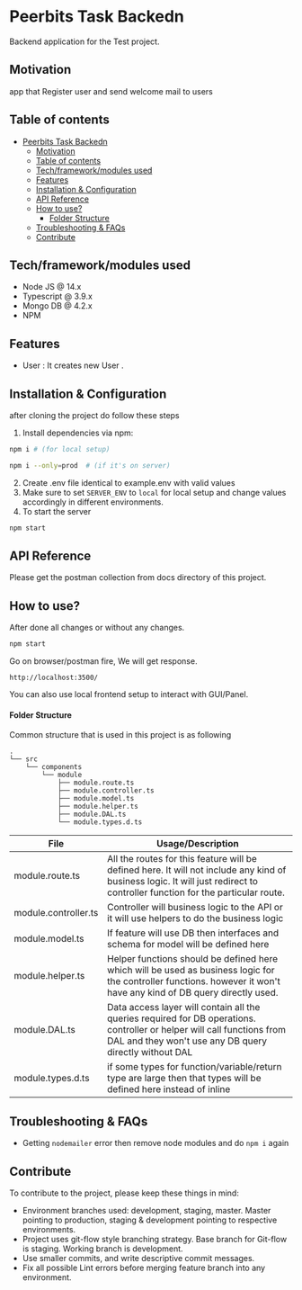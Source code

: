 # Peerbits Task Backedn

Backend application for the Test project.

## Motivation

app that Register user and send welcome mail to users

## Table of contents

- [Peerbits Task Backedn](#peerbits-task-backedn)
  * [Motivation](#motivation)
  * [Table of contents](#table-of-contents)
  * [Tech/framework/modules used](#tech-framework-modules-used)
  * [Features](#features)
  * [Installation & Configuration](#installation---configuration)
  * [API Reference](#api-reference)
  * [How to use?](#how-to-use-)
      - [Folder Structure](#folder-structure)
  * [Troubleshooting & FAQs](#troubleshooting---faqs)
  * [Contribute](#contribute)

## Tech/framework/modules used

-   Node JS @ 14.x
-   Typescript @ 3.9.x
-   Mongo DB @ 4.2.x
-   NPM

## Features

-   User : It creates new User .

## Installation & Configuration

after cloning the project do follow these steps

1. Install dependencies via npm:

```bash
npm i # (for local setup)
```

```bash
npm i --only=prod  # (if it's on server)
```

2. Create .env file identical to example.env with valid values
3. Make sure to set `SERVER_ENV` to `local` for local setup and change values accordingly in different environments.
5. To start the server

```bash
npm start
```

## API Reference

Please get the postman collection from docs directory of this project.

## How to use?

After done all changes or without any changes.

```bash
npm start
```

Go on browser/postman fire, We will get response.

```
http://localhost:3500/
```

You can also use local frontend setup to interact with GUI/Panel.

#### Folder Structure

Common structure that is used in this project is as following

```
.
└── src
    └── components
        └── module
            ├── module.route.ts
            ├── module.controller.ts
            ├── module.model.ts
            ├── module.helper.ts
            ├── module.DAL.ts
            └── module.types.d.ts
```

| File                 | Usage/Description                                                                                                                                                                 |
| -------------------- | --------------------------------------------------------------------------------------------------------------------------------------------------------------------------------- |
| module.route.ts      | All the routes for this feature will be defined here. It will not include any kind of business logic. It will just redirect to controller function for the particular route.      |
| module.controller.ts | Controller will business logic to the API or it will use helpers to do the business logic                                                                                         |
| module.model.ts      | If feature will use DB then interfaces and schema for model will be defined here                                                                                                  |
| module.helper.ts     | Helper functions should be defined here which will be used as business logic for the controller functions. however it won't have any kind of DB query directly used.              |
| module.DAL.ts        | Data access layer will contain all the queries required for DB operations. controller or helper will call functions from DAL and they won't use any DB query directly without DAL |
| module.types.d.ts    | if some types for function/variable/return type are large then that types will be defined here instead of inline                                                                  |

## Troubleshooting & FAQs

-   Getting `nodemailer` error then remove node modules and do `npm i` again

## Contribute

To contribute to the project, please keep these things in mind:

-   Environment branches used: development, staging, master. Master pointing to production, staging & development pointing to respective environments.
-   Project uses git-flow style branching strategy. Base branch for Git-flow is staging. Working branch is development.
-   Use smaller commits, and write descriptive commit messages.
-   Fix all possible Lint errors before merging feature branch into any environment.
